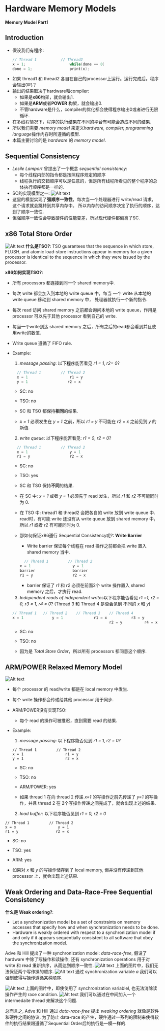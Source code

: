 # Hardware Memory Models

**Memory Model Part1**
<!--more-->
## Introduction
* 假设我们有程序:
  ```c
  // Thread 1           // Thread2
  x = 1;                    while(done == 0)
  done = 1;                 print(x);
  ```
* 如果 thread1 和 thread2 各自在自己的processor上运行。运行完成后，程序会输出0吗？
* 输出的结果取决于hardware和compiler:
  - 如果是**x86**构架，就会输出1.
  - 如果是**ARM**或者**POWER** 构架，就会输出0.
  - 不管hardware是什么，compiler的优化都会使得程序输出0或者进行无限循环.
* 在多线程情况下，程序的执行结果在不同的平台有可能会造成不同的结果.
* 所以我们需要 *memory model* 来定义*hardware, compiler, programming language*操作内存时所遵循的模型.
* 本篇主要讨论的是 *hardware* 的 *memory model*.

## Sequential Consistency
* *Lesile Lamport* 曾提出了一个概念 *sequential consistency*:
  - 每个线程内部的指令都是按照程序规定的顺序
  - 线程执行的交错顺序可以是任意的，但是所有线程所看见的整个程序的总体执行顺序都是一样的.
* SC的实现模型之一:
  ![Alt text](https://github.com/ArberSephirotheca/czy.github.io/raw/master/memorymodel1/mem-sc.png "Sequential Consistency")
* 这里的模型实现了**强顺序一致性**，每次当一个处理器进行 write/read 请求，这个请求就会跳转到共享内存中。 所以内存的访问顺序决定了执行的顺序，达到了顺序一致性.
* 但强顺序一致性会导致硬件的性能变差，所以现代硬件都偏离了SC.

## x86 Total Store Order
  ![Alt text](https://github.com/ArberSephirotheca/czy.github.io/raw/master/memorymodel1/mem-tso.png "x86-TSO")
**什么是TSO?**:
TSO guarantees that the sequence in which store, FLUSH, and atomic load-store instructions appear in memory for a given processor is identical to the sequence in which they were issued by the processor.

**x86如何实现TSO?**:
* 所有 processors 都连接到同一个 shared memory中.
* 每次 write 都会加入到本地的 write queue 中，每当 一个 write 从本地的 write queue 移动到 shared memory 中， 处理器就执行一个新的指令.
* 每次 read 访问 shared memory 之前都会询问本地的 write queue，作用是 processor 可以先于其他 processor 看到自己的 write.
* 每当一个write到达 shared memory 之后，所有之后的read都会看到并且使用write的数值.
* Write queue 遵循了 FIFO rule.
* Example:
  1. *message passing*: 以下程序能否看见 *r1 = 1*, *r2= 0*?
  ```c
    // Thread 1         // Thread 2
    x = 1                   r1 = y
    y = 1                  r2 = x
  ```
    - SC: no
    - TSO: no
    - SC 和 TSO 都保持**相同**的结果.

    - *x = 1* 必须发生在 *y = 1* 之前，所以 *r1 = y* 不可能在 *r2 = x* 之前见到 *y* 的新值.

  2.  *write queue*: 以下程序能否看见: *r1 = 0*, *r2 = 0*?
  ```c
    // Thread 1         // Thread 2
    x = 1                   y = 1
    r1 = y                  r2 = x
    ```
    - SC: no
    - TSO: yes
    - SC 和 TSO 保持**不同**的结果.

    - 在 SC 中: *x = 1* 或者 *y = 1*  必须先于 read 发生，所以 *r1* 和 *r2* 不可能同时为 0.
    - 在 TSO 中:  thread1 和 thread2 会把各自的 write 放到 write queue 中. read时，有可能 write 还没有从 write queue 放到 shared memory 中， 所以 *r1* 或者 *r2* 有可能同时为 0.

    - 那如何保证x86遵行 Sequential Consistency呢?: **Write Barrier**
      - Write barrier 保证每个线程在 read 操作之前都会把 write 置入 shared memory 当中. 
      ```c
        // Thread 1         // Thread 2
      x = 1                   y = 1
      barrier                 barrier
      r1 = y                  r2 = x
      ```
      - barrier 保证了 *r1* 和 *r2* 必须在前面2个 write 操作置入 shared memory 之后，才执行 read. 
  
  3. *Independent reads of independent writes*以下程序能否看见 *r1 =1, r2 = 0, r3 = 1, r4 = 0*? (Thread 3 和 Thread 4 是否会见到 不同的 *x* 和 *y*)
  ```c
  // Thread 1   // Thread 2    // Thread 3    // Thread 4
  x = 1             y = 1              r1 = x           r3 = y
                                              r2 = y          r4 = x
  ```
  - SC: no
  - TSO: no
  
  - 因为是 *Total Store Order*，所以所有 processors 都同意这个顺序.

## ARM/POWER Relaxed Memory Model
  ![Alt text](https://github.com/ArberSephirotheca/czy.github.io/raw/master/memorymodel1/mem-weak.png "ARM/POWER Relaxed Memory Model")
* 每个 processor 的 read/write 都是在 local memory 中发生.
* 每个 write 操作都会传递给其他 processor 用于同步.
* ARM/POWER没有实现TSO:
  - 每个 read 的操作可被推迟，直到需要 read 的结果.
* Example:
  1. *message passing*: 以下程序能否见到 *r1 = 1, r2 = 0*?
  ```
  // Thread 1         // Thread 2
  x = 1                   r1 = y
  y = 1                   r2 = x
  ```
  - SC: no
  - TSO: no
  - ARM/POWER: yes

  - 如果 thread 1 在向 thread 2 传递 *x=1* 的写操作之前先传递了 *y=1* 的写操作，并且 thread 2 在 2个写操作传递之间完成了，就会出现上述的结果.

  2. *load buffer*: 以下程序能否见到 *r1 = 0, r2 = 0*
```
// Thread 1         // Thread 2
x = x                   y = 1
r1 = y                 r2 = x
```
  - SC: no
  - TSO: yes
  - ARM: yes
  
  - 如果对 *x* 和 *y* 的写操作储存到了 local memory, 但并没有传递到其他 processor 上，就会出现上述结果.


## Weak Ordering and Data-Race-Free Sequential Consistency
**什么是 Weak ordering?**:
  - Let a synchronization model be a set of constraints on memory accesses that specify how and when synchronization needs to be done.
  - Hardware is weakly ordered with respect to a synchronization model if and only if it appears sequentially consistent to all software that obey the synchronization model.

Adve 和 Hill 提出了一种 synchronization model: *data-race-free*, 假设了 hardware 中除了写操作和读操作, 还有 synchronization operations 用于对 write 和 read 重新排序，从而达到顺序一致性.
  ![Alt text](https://github.com/ArberSephirotheca/czy.github.io/raw/master/memorymodel1/mem-adve-2.png "Data-Race Before Synchronization")
  上面的图片中，我们无法保证两个写作操的顺序.
  ![Alt text](https://github.com/ArberSephirotheca/czy.github.io/raw/master/memorymodel1/mem-adve-3.png "Data-Race After Synchronization")
  通过 synchronization variable *a* 我们可以强制使得写操作遵循某种顺序.

  ![Alt text](https://github.com/ArberSephirotheca/czy.github.io/raw/master/memorymodel1/mem-adve-4.png "Data-Race Before Assigns a Intermediate Thread")
  上面的图片中，即使使用了 synchronization variablel, 也无法消除读操作产生的 race condition.
  ![Alt text](https://github.com/ArberSephirotheca/czy.github.io/raw/master/memorymodel1/mem-adve-5.png "Data-Race After Assigns a Intermediate Thread")
  我们可以通过在中间加入一个 intermedaite thread 来解决这个问题.

总而言之, Adve 和 Hill 通过 *data-race-free* 提出 *weaking ordering* 就像是软件和硬件之间的协议. 为了防止 data-race 的产生，硬件通过一系列的限制来使得软件的执行结果跟遵循了Sequential Order后的执行是一模一样的.

